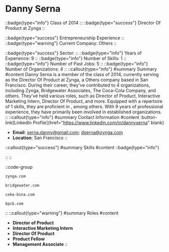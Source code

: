 # Danny Serna
::badge{type="info"}
Class of 2014
::
::badge{type="success"}
Director Of Product at Zynga
::

::badge{type="success"}
Entrepreneurship Experience
::
::badge{type="warning"}
Current Company: Others
::

::badge{type="success"}
Sector: 
::
::badge{type="info"}
Years of Experience: 9
::
::badge{type="info"}
Number of Skills: 1
::
::badge{type="info"}
Number of Past Jobs: 5
::
::badge{type="info"}
Number of Organizations: 4
::
::callout{type="info"}
#summary
Summary
#content
Danny Serna is a member of the class of 2014, currently serving as the Director Of Product at Zynga, a Others company based in San Francisco. During their career, they've contributed to 4 organizations, including Zynga, Bridgewater Associates, The Coca-Cola Company, and others. They've held various roles, such as Director of Product, Interactive Marketing Intern, Director Of Product, and more. Equipped with a repertoire of 1 skills, they are proficient in , among others.  With 9 years of professional experience, they have primarily been involved in established organizations.
::
::callout{type="info"}
#summary
Contact Information
#content
:button-link[LinkedIn Profile]{href="https://www.linkedin.com/in/dannyserna" blank}
- **Email**: serna.danny@gmail.com; dserna@zynga.com
- **Location**: San Francisco
::

::callout{type="success"}
#summary
Skills
#content
::badge{type="info"}

::
::

::code-group
```bash [Zynga]
zynga.com
```
```bash [Bridgewater Associates]
bridgewater.com
```
```bash [The Coca-Cola Company]
coke-bsna.com
```
```bash [Kleiner Perkins Caufield & Byers]
kpcb.com
```
::
::callout{type="warning"}
#summary
Roles
#content
- **Director of Product**
- **Interactive Marketing Intern**
- **Director Of Product**
- **Product Fellow**
- **Management Associate**
::

